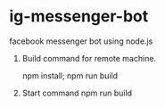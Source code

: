 # ig-messenger-bot

facebook messenger bot using node.js

1.  Build command for remote machine.

    npm install; npm run build

2.  Start command
    npm run build
